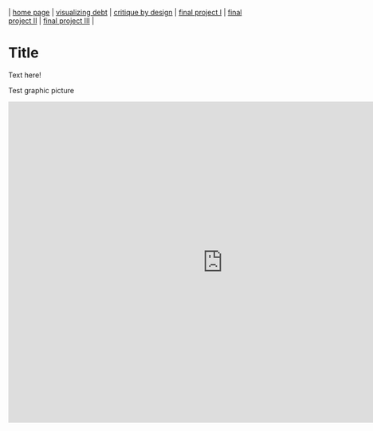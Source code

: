 | [home page](https://cmustudent.github.io/tswd-portfolio-templates/) | [visualizing debt](https://github.com/1willwilkinson/tswd-portfolio/blob/main/visualizing-government-debt.md) | [critique by design](critique-by-design) | [final project I](final-project-part-one) | [final project II](final-project-part-two) | [final project III](final-project-part-three) |

# Title
Text here!

Test graphic picture
<iframe src="https://data.oecd.org/chart/7f9u" width="860" height="645" style="border: 0" mozallowfullscreen="true" webkitallowfullscreen="true" allowfullscreen="true"><a href="https://data.oecd.org/chart/7f9u" target="_blank">OECD Chart: General government debt, Total, % of GDP, Annual, 2020</a></iframe>
